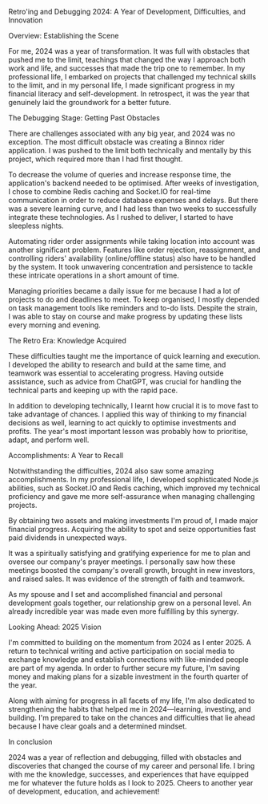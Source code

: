 Retro'ing and Debugging 2024: A Year of Development, Difficulties, and Innovation

Overview: Establishing the Scene

For me, 2024 was a year of transformation. It was full with obstacles that pushed me to the limit, teachings that changed the way I approach both work and life, and successes that made the trip one to remember. In my professional life, I embarked on projects that challenged my technical skills to the limit, and in my personal life, I made significant progress in my financial literacy and self-development. In retrospect, it was the year that genuinely laid the groundwork for a better future.




The Debugging Stage: Getting Past Obstacles

There are challenges associated with any big year, and 2024 was no exception. The most difficult obstacle was creating a Binnox rider application. I was pushed to the limit both technically and mentally by this project, which required more than I had first thought.

To decrease the volume of queries and increase response time, the application's backend needed to be optimised. After weeks of investigation, I chose to combine Redis caching and Socket.IO for real-time communication in order to reduce database expenses and delays. But there was a severe learning curve, and I had less than two weeks to successfully integrate these technologies. As I rushed to deliver, I started to have sleepless nights.


Automating rider order assignments while taking location into account was another significant problem. Features like order rejection, reassignment, and controlling riders' availability (online/offline status) also have to be handled by the system. It took unwavering concentration and persistence to tackle these intricate operations in a short amount of time.

Managing priorities became a daily issue for me because I had a lot of projects to do and deadlines to meet. To keep organised, I mostly depended on task management tools like reminders and to-do lists. Despite the strain, I was able to stay on course and make progress by updating these lists every morning and evening.



The Retro Era: Knowledge Acquired

These difficulties taught me the importance of quick learning and execution. I developed the ability to research and build at the same time, and teamwork was essential to accelerating progress. Having outside assistance, such as advice from ChatGPT, was crucial for handling the technical parts and keeping up with the rapid pace.

In addition to developing technically, I learnt how crucial it is to move fast to take advantage of chances. I applied this way of thinking to my financial decisions as well, learning to act quickly to optimise investments and profits. The year's most important lesson was probably how to prioritise, adapt, and perform well.


Accomplishments: A Year to Recall

Notwithstanding the difficulties, 2024 also saw some amazing accomplishments. In my professional life, I developed sophisticated Node.js abilities, such as Socket.IO and Redis caching, which improved my technical proficiency and gave me more self-assurance when managing challenging projects.

By obtaining two assets and making investments I'm proud of, I made major financial progress. Acquiring the ability to spot and seize opportunities fast paid dividends in unexpected ways.

It was a spiritually satisfying and gratifying experience for me to plan and oversee our company's prayer meetings. I personally saw how these meetings boosted the company's overall growth, brought in new investors, and raised sales. It was evidence of the strength of faith and teamwork.

As my spouse and I set and accomplished financial and personal development goals together, our relationship grew on a personal level. An already incredible year was made even more fulfilling by this synergy.


Looking Ahead: 2025 Vision

I'm committed to building on the momentum from 2024 as I enter 2025. A return to technical writing and active participation on social media to exchange knowledge and establish connections with like-minded people are part of my agenda. In order to further secure my future, I'm saving money and making plans for a sizable investment in the fourth quarter of the year.

Along with aiming for progress in all facets of my life, I'm also dedicated to strengthening the habits that helped me in 2024—learning, investing, and building. I'm prepared to take on the chances and difficulties that lie ahead because I have clear goals and a determined mindset.


In conclusion

2024 was a year of reflection and debugging, filled with obstacles and discoveries that changed the course of my career and personal life. I bring with me the knowledge, successes, and experiences that have equipped me for whatever the future holds as I look to 2025. Cheers to another year of development, education, and achievement!



